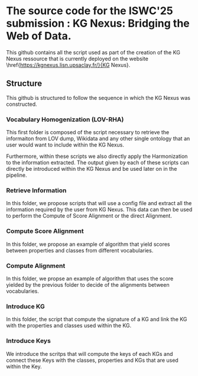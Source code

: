 # The source code for the ISWC'25 submission : KG Nexus: Bridging the Web of Data.

This github contains all the script used as part of the creation of the KG Nexus ressource that is currently deployed on the website \href{https://kgnexus.lisn.upsaclay.fr/}{KG Nexus}.

## Structure 

This github is structured to follow the sequence in which the KG Nexus was constructed. 

### Vocabulary Homogenization (LOV-RHA)

This first folder is composed of the script necessary to retrieve the informaiton from LOV dump, Wikidata and any other single ontology that an user would want to include within the KG Nexus. 

Furthermore, within these scripts we also directly apply the Harmonization to the information extracted. The output given by each of these scripts can directly be introduced within the KG Nexus and be used later on in the pipeline. 

### Retrieve Information 

In this folder, we propose scripts that will use a config file and extract all the information required by the user from KG Nexus. This data can then be used to perform the Compute of Score Alignment or the direct Alignment. 

### Compute Score Alignment 

In this folder, we propose an example of algorithm that yield scores between properties and classes from different vocabularies.

### Compute Alignment

In this folder, we propse an example of algorithm that uses the score yielded by the previous folder to decide of the alignments between vocabularies. 

### Introduce KG 

In this folder, the script that compute the signature of a KG and link the KG with the properties and classes used within the KG. 

### Introduce Keys

We introduce the scritps that will compute the keys of each KGs and connect these Keys with the classes, properties and KGs that are used within the Key.

